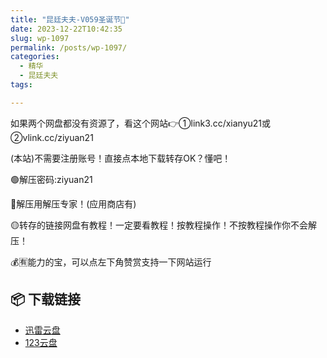 ```yaml
---
title: "昆廷夫夫-V059圣诞节🎄"
date: 2023-12-22T10:42:35
slug: wp-1097
permalink: /posts/wp-1097/
categories:
  - 精华
  - 昆廷夫夫
tags:

---
```


如果两个网盘都没有资源了，看这个网站👉①link3.cc/xianyu21或②vlink.cc/ziyuan21

(本站)不需要注册账号！直接点本地下载转存OK？懂吧！

🟢解压密码:ziyuan21

🔵解压用解压专家！(应用商店有)

🟡转存的链接网盘有教程！一定要看教程！按教程操作！不按教程操作你不会解压！

💰🈶能力的宝，可以点左下角赞赏支持一下网站运行

## 📦 下载链接
- [迅雷云盘](https://blziyuan21.com/pay-download/1097?key=ef23c65994&down_id=0)
- [123云盘](https://blziyuan21.com/pay-download/1097?key=ef23c65994&down_id=1)

